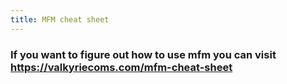 ```yaml
---
title: MFM cheat sheet
---
```


### If you want to figure out how to use mfm you can visit https://valkyriecoms.com/mfm-cheat-sheet